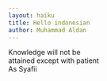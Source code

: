 ```yaml
---
layout: haiku
title: Hello indonesian
author: Muhammad Aldan
---
```


Knowledge will not be<br>
attained except with patient<br>
As Syafii<br>
